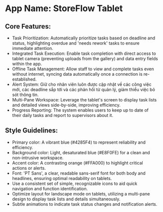 # **App Name**: StoreFlow Tablet

## Core Features:

- Task Prioritization: Automatically prioritize tasks based on deadline and status, highlighting overdue and 'needs rework' tasks to ensure immediate attention.
- Integrated Task Execution: Enable task completion with direct access to tablet camera (preventing uploads from the gallery) and data entry fields within the app.
- Offline Task Management: Allow staff to view and complete tasks even without internet, syncing data automatically once a connection is re-established.
- Alert System: Giữ cho nhân viên luôn được cập nhật về các công việc mới, các deadline sắp tới và các phản hồi từ quản lý, giảm thiểu việc bỏ sót thông tin.
- Multi-Pane Workspace: Leverage the tablet's screen to display task lists and detailed views side-by-side, improving efficiency.
- Progress Reporting: The system enables users to keep up to date of their daily tasks and report to supervisors about it.

## Style Guidelines:

- Primary color: A vibrant blue (#4285F4) to represent reliability and efficiency.
- Background color: Light, desaturated blue (#E8F0FE) for a clean and non-intrusive workspace.
- Accent color: A contrasting orange (#FFA000) to highlight critical actions or alerts.
- Font: 'PT Sans', a clear, readable sans-serif font for both body and headlines, ensuring optimal readability on tablets.
- Use a consistent set of simple, recognizable icons to aid quick navigation and function identification.
- Optimize layout for landscape mode on tablets, utilizing a multi-pane design to display task lists and details simultaneously.
- Subtle animations to indicate task status changes and notification alerts.